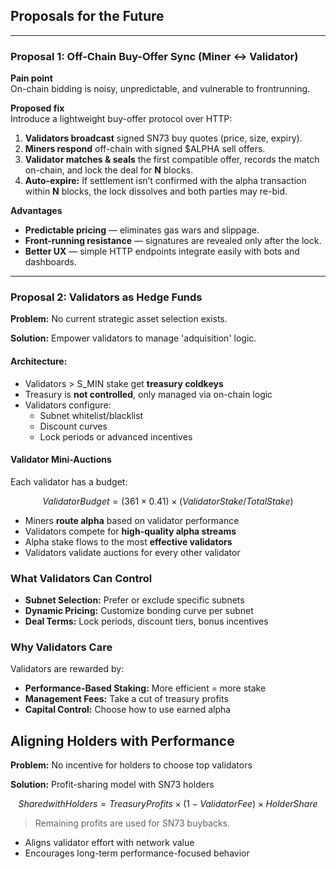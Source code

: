 ## Proposals for the Future

---
### Proposal 1: Off-Chain Buy-Offer Sync (Miner ↔ Validator)

**Pain point**  
On-chain bidding is noisy, unpredictable, and vulnerable to frontrunning.

**Proposed fix**  
Introduce a lightweight buy-offer protocol over HTTP:

1. **Validators broadcast** signed SN73 buy quotes (price, size, expiry).  
2. **Miners respond** off-chain with signed $ALPHA sell offers.  
3. **Validator matches & seals** the first compatible offer, records the match on-chain, and lock the deal for **N** blocks.  
4. **Auto-expire:** If settlement isn’t confirmed with the alpha transaction within **N** blocks, the lock dissolves and both parties may re-bid.

**Advantages**

- **Predictable pricing** — eliminates gas wars and slippage.  
- **Front-running resistance** — signatures are revealed only after the lock.  
- **Better UX** — simple HTTP endpoints integrate easily with bots and dashboards.

---

### Proposal 2: Validators as Hedge Funds

**Problem:** No current strategic asset selection exists.

**Solution:** Empower validators to manage 'adquisition' logic.

#### Architecture:
- Validators > S_MIN stake get **treasury coldkeys**
- Treasury is **not controlled**, only managed via on-chain logic
- Validators configure:
  - Subnet whitelist/blacklist
  - Discount curves
  - Lock periods or advanced incentives

#### Validator Mini-Auctions

Each validator has a budget:

```math
Validator Budget = (361 × 0.41) × (Validator Stake / Total Stake)
```

- Miners **route alpha** based on validator performance
- Validators compete for **high-quality alpha streams**
- Alpha stake flows to the most **effective validators**
- Validators validate auctions for every other validator


### What Validators Can Control

- **Subnet Selection:** Prefer or exclude specific subnets
- **Dynamic Pricing:** Customize bonding curve per subnet
- **Deal Terms:** Lock periods, discount tiers, bonus incentives

### Why Validators Care

Validators are rewarded by:

- **Performance-Based Staking:** More efficient = more stake
- **Management Fees:** Take a cut of treasury profits
- **Capital Control:** Choose how to use earned alpha


## Aligning Holders with Performance

**Problem:** No incentive for holders to choose top validators

**Solution:** Profit-sharing model with SN73 holders

```math
Shared with Holders = Treasury Profits × (1 - Validator Fee) × Holder Share
```

> Remaining profits are used for SN73 buybacks.

- Aligns validator effort with network value
- Encourages long-term performance-focused behavior
